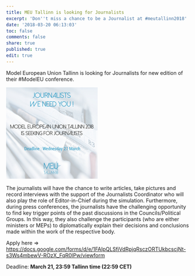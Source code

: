 ```yaml
---
title: MEU Tallinn is looking for Journalists
excerpt: 'Don''t miss a chance to be a Journalist at #meutallinn2018'
date: '2018-03-20 06:13:03'
toc: false
comments: false
share: true
published: true
edit: true
---
```

Model European Union Tallinn is looking for Journalists for new edition of their #ModelEU conference. 

![](/assets/images/webp.net-resizeimage.jpg)

The journalists will have the chance to write articles, take pictures and record interviews with the support of the Journalists Coordinator who will also play the role of Editor-in-Chief during the simulation. Furthermore, during press conferences, the journalists have the challenging opportunity to find key trigger points of the past discussions in the Councils/Political Groups. In this way, they also challenge the participants (who are either ministers or MEPs) to diplomatically explain their decisions and conclusions made within the work of the respective body.



Apply here => https://docs.google.com/forms/d/e/1FAIpQLSfjVdRpjqRsczORTUkbcscjNt-s3Ws4mbewV-ROzX_FqR0lPw/viewform

Deadline: **March 21, 23:59 Tallinn time (22:59 CET)**
